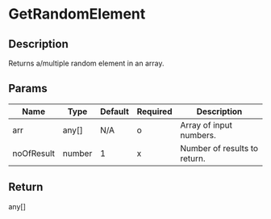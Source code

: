 # GetRandomElement

## Description
Returns a/multiple random element in an array.

## Params
|Name|Type|Default|Required|Description|
|--|--|--|--|--|
|arr|any[]|N/A|o|Array of input numbers.|
|noOfResult|number|1|x|Number of results to return.|

## Return 
any[]